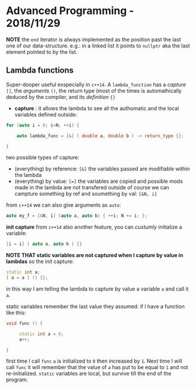 # Advanced Programming - 2018/11/29

**NOTE** the `end` iterator is always implemented as the position past the last one of our data-structure.
e.g.: in a linked list it points to `nullptr` aka the last element pointed to by the list.

## Lambda functions

Super-dooper useful exspecially in `c++14`.
A `lambda_function` has a *capture* `[]`, the *arguments* `()`, the return type (most of the times is automathically deduced by the compiler, and its *definition* `{}`
- **capture** : it allows the lambda to see all the authomatic and the local variables defined outside:
```c++
for (auto i = 0; i<N; ++i) {

    auto lambda_func = [&] ( double a, double b ) -> return_type {};

}
```
two possible types of capture:
- (everything) by reference: `[&]` the variables passed are modifiable within the lambda
- (everything) by value: `[=]` the variables are copied and possible mods made in the lambda are not transfered outside
of course we can campture something by ref and soumething by val:
`[&N, i]`

from `c++14` we can also give arguments as `auto`:
```c++
auto my_f = [&N, i] (auto a, auto b) { ++i; N += i; };
```

**init capture** from `c++14` also another feature, you can *custumly* initialize a variable:
```c++
[i = i] ( auto a, auto b ) {}
```

**NOTE THAT static variables are not captured when I capture by value in lambdas**
so the init capture:
```c++
static int a;
[ a = a ] () {};
```
in this way I am telling the lambda to capture by value a variable `a` and call it `a`.

static variables remember the last value they assumed: if I have a function like this:
```c++
void func () {

     static int a = 0; 
     a++;

}
```

first time I call `func` `a` is initialized to `0` then increased by `1`. Next time I will call `func` it will remember that the value of `a` has put to be equal to `1` and not re-initialized.
`static` variables are local, but survive till the end of the program.